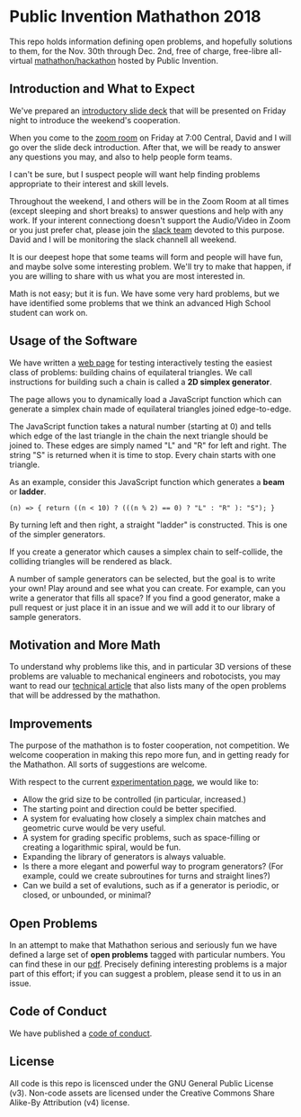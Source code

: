 # Public Invention Mathathon 2018

This repo holds information defining open problems, and hopefully solutions to them, for the
Nov. 30th through Dec. 2nd, free of charge, free-libre all-virtual [mathathon/hackathon](https://www.eventbrite.com/e/mathathon-a-cooperative-virtual-mathathon-tickets-50181898409)
hosted by Public Invention.

## Introduction and What to Expect

We've prepared an [introductory slide deck](https://github.com/PubInv/Mathathon-2018-Simplex-Chains/blob/master/Welcome%20to%20the%20Public%20Invention%20Mathathon!.pdf) that will be presented on Friday night to introduce the weekend's cooperation.

When you come to the [zoom room](https://zoom.us/j/5249851441) on Friday at 7:00 Central, David and I will go over the slide deck introduction. After that, we will be ready to answer any questions you may, and also to help people form teams.

I can't be sure, but I suspect people will want help finding problems appropriate to their interest and skill levels.

Throughout the weekend, I and others will be in the Zoom Room at all times (except sleeping and short breaks) to answer questions and help with any work. If your interent connectiong doesn't support the Audio/Video in Zoom or you just prefer
chat, please join the [slack team](https://join.slack.com/t/pubinv-mathathon-2018/shared_invite/enQtNDQwMTgxOTE0MTAyLTc5ZWM5ZmEzZmY1YjA2ZDE4ZTE5YzliNjViY2JmZjhhYTIyMjFiNDY4OWUyYzdmYWY1NTg2ODBmMzk0ODdkOGU) devoted to this purpose.  David and I will be monitoring the slack channell all weekend.

It is our deepest hope that some teams will form and people will have fun, and maybe solve some interesting problem. We'll try to make that happen, if you are willing to share with us what you are most interested in.

Math is not easy; but it is fun.  We have some very hard problems, but we have identified some problems that we think an advanced High School student can work on.

## Usage of the Software

We have written a [web page](https://pubinv.github.io/Mathathon-2018-Simplex-Chains/platforms/index.html) for testing interactively
testing the easiest class of problems: building chains of equilateral triangles.
We call instructions for building such a chain is called a **2D simplex generator**.

The page allows you to dynamically load a JavaScript function which can generate
a simplex chain made of equilateral triangles joined edge-to-edge.

The JavaScript function takes a natural number (starting at 0) and tells which edge of the
last triangle in the chain the next triangle should be joined to. These edges are simply
named "L" and "R" for left and right. The string "S" is returned when it is time to stop.
Every chain starts with one triangle.

As an example, consider this JavaScript function which generates a **beam** or **ladder**.

```
(n) => { return ((n < 10) ? (((n % 2) == 0) ? "L" : "R" ): "S"); }
```

By turning left and then right, a straight "ladder" is constructed.
This is one of the simpler generators.

If you create a generator which causes a simplex chain to self-collide, the colliding
triangles will be rendered as black.

A number of sample generators can be selected, but the goal is to write your own!
Play around and see what you can create. For example, can you write a generator
that fills all space? If you find a good generator, make a pull request or just
place it in an issue and we will add it to our library of sample generators.

## Motivation and More Math

To understand why problems like this, and in particular 3D versions of these
problems are valuable to mechanical engineers and robotocists, you may want
to read our [technical article](https://github.com/PubInv/Mathathon-2018-Simplex-Chains/blob/master/SimplexChains.pdf) that also lists many of the open problems that will be addressed
by the mathathon.

## Improvements

The purpose of the mathathon is to foster cooperation, not competition. We welcome cooperation
in making this repo more fun, and in getting ready for the Mathathon. All sorts of
suggestions are welcome.

With respect to the current [experimentation page](https://pubinv.github.io/Mathathon-2018-Simplex-Chains/platforms/index.html),
we would like to:
* Allow the grid size to be controlled (in particular, increased.)
* The starting point and direction could be better specified.
* A system for evaluating how closely a simplex chain matches and geometric curve
would be very useful.
* A system for grading specific problems, such as space-filling or creating a
logarithmic spiral, would be fun.
* Expanding the library of generators is always valuable.
* Is there a more elegant and powerful way to program generators? (For example,
could we create subroutines for turns and straight lines?)
* Can we build a set of evalutions, such as if a generator is periodic, or closed,
or unbounded, or minimal?

## Open Problems

In an attempt to make that Mathathon serious and seriously fun we have defined a
large set of **open problems** tagged with particular numbers.
You can find these in our [pdf](https://github.com/PubInv/Mathathon-2018-Simplex-Chains/blob/master/SimplexChains.pdf). Precisely defining interesting problems is a major part of this
effort; if you can suggest a problem, please send it to us in an issue.

## Code of Conduct

We have published a [code of conduct](https://github.com/PubInv/Mathathon-2018-Simplex-Chains/blob/master/anti-harrassment-policy.txt).

## License

All code is this repo is licensced under the GNU General Public License (v3). Non-code assets
are licensed under the Creative Commons Share Alike-By Attribution (v4) license.
